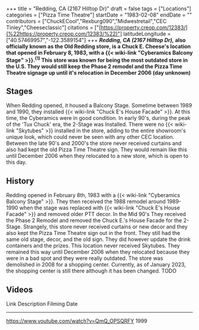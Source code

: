 +++
title = "Redding, CA (2167 Hilltop Dr)"
draft = false
tags = ["Locations"]
categories = ["Pizza Time Theatre"]
startDate = "1983-02-08"
endDate = ""
contributors = ["ChuckECool","Rexburg090","Midwestretail","CEC Tinley","Cheeseclassic"]
citations = ["[https://property.creop.com/12383/](%22https://property.creop.com/12383/%22)"]
latitudeLongitude = ["40.57469957","-122.3589154"]
+++
***Redding, CA (2167 Hilltop Dr),* also officially known as the Old Redding store, is a Chuck E. Cheese's location that opened in February 8, 1983, with a {{< wiki-link "Cyberamics Balcony Stage" >}}.<sup>(1)</sup>
This store was known for being the most outdated store in the U.S. They would still keep the Phase 2 remodel and the Pizza Time Theatre signage up until it's relocation in December 2006 (day unknown)**

## Stages

When Redding opened, it housed a Balcony Stage. Sometime between 1989 and 1990, they installed {{< wiki-link "Chuck E's House Facade" >}}. At this time, the Cyberamics were in good condition. In early 90's, during the peak of the 'Tux Chuck' era, the 2-Stage was Installed. There were no {{< wiki-link "Skytubes" >}} installed in the store, adding to the entire showroom's unique look, which could never be seen with any other CEC location.
Between the late 90's and 2000's the store never received curtains and also had kept the old Pizza Time Theatre sign. They would remain like this until December 2006 when they relocated to a new store, which is open to this day.

## History

Redding opened in February 8th, 1983 with a {{< wiki-link "Cyberamics Balcony Stage" >}}. They then received the 1988 remodel around 1989-1990 when the stage was replaced with {{< wiki-link "Chuck E's House Facade" >}} and removed older PTT decor. In the Mid 90's They received the Phase 2 Remodel and removed the Chuck E.'s House Facade for the 2-Stage. Strangely, this store never received curtains or new decor and they also kept the Pizza Time Theatre sign out in the front. They still had the same old stage, decor, and the old sign. They did however update the drink containers and the prizes. This location never received Skytubes. They remained this way until December 2006 when they relocated because they were in a bad spot and they were really outdated. The store was demolished in 2008 for a shopping center. Currently, as of January 2023, the shopping center is still there although it has been changed.
TODO

## Videos

  Link                                          Description   Filming Date
  --------------------------------------------- ------------- --------------
  https://www.youtube.com/watch?v=QmQ_OPSQRFY                 1999
